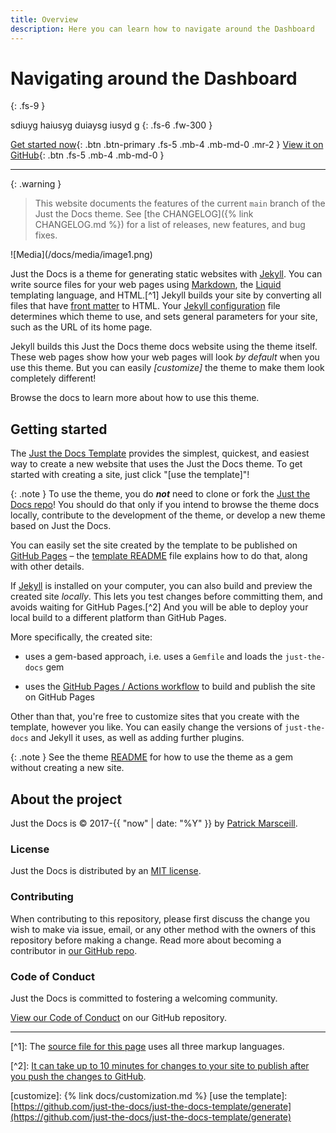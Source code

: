 ```yaml
---
title: Overview
description: Here you can learn how to navigate around the Dashboard
---
```

# Navigating around the Dashboard

{: .fs-9 }

sdiuyg haiusyg duiaysg iusyd g {: .fs-6 .fw-300 }

[Get started now](#getting-started){: .btn .btn-primary .fs-5 .mb-4 .mb-md-0 .mr-2 } [View it on GitHub](https://github.com/just-the-docs/just-the-docs){: .btn .fs-5 .mb-4 .mb-md-0 }

* * *

{: .warning }

> This website documents the features of the current `main` branch of the Just the Docs theme. See \[the CHANGELOG\]({% link CHANGELOG.md %}) for a list of releases, new features, and bug fixes.

!\[Media\](/docs/media/image1.png)

Just the Docs is a theme for generating static websites with [Jekyll](https://jekyllrb.com). You can write source files for your web pages using [Markdown](https://daringfireball.net/projects/markdown/), the [Liquid](https://github.com/Shopify/liquid/wiki) templating language, and HTML.\[^1\] Jekyll builds your site by converting all files that have [front matter](https://jekyllrb.com/docs/front-matter/) to HTML. Your [Jekyll configuration](https://jekyllrb.com/docs/configuration/) file determines which theme to use, and sets general parameters for your site, such as the URL of its home page.

Jekyll builds this Just the Docs theme docs website using the theme itself. These web pages show how your web pages will look _by default_ when you use this theme. But you can easily _\[customize\]_ the theme to make them look completely different!

Browse the docs to learn more about how to use this theme.

## Getting started

The [Just the Docs Template](https://just-the-docs.github.io/just-the-docs-template/) provides the simplest, quickest, and easiest way to create a new website that uses the Just the Docs theme. To get started with creating a site, just click "\[use the template\]"!

{: .note } To use the theme, you do **_not_** need to clone or fork the [Just the Docs repo](https://github.com/just-the-docs/just-the-docs)! You should do that only if you intend to browse the theme docs locally, contribute to the development of the theme, or develop a new theme based on Just the Docs.

You can easily set the site created by the template to be published on [GitHub Pages](https://pages.github.com/) – the [template README](https://github.com/just-the-docs/just-the-docs-template/blob/main/README.md) file explains how to do that, along with other details.

If [Jekyll](https://jekyllrb.com) is installed on your computer, you can also build and preview the created site _locally_. This lets you test changes before committing them, and avoids waiting for GitHub Pages.\[^2\] And you will be able to deploy your local build to a different platform than GitHub Pages.

More specifically, the created site:

*   uses a gem-based approach, i.e. uses a `Gemfile` and loads the `just-the-docs` gem
    
*   uses the [GitHub Pages / Actions workflow](https://github.blog/changelog/2022-07-27-github-pages-custom-github-actions-workflows-beta/) to build and publish the site on GitHub Pages
    

Other than that, you're free to customize sites that you create with the template, however you like. You can easily change the versions of `just-the-docs` and Jekyll it uses, as well as adding further plugins.

{: .note } See the theme [README](https://github.com/just-the-docs/just-the-docs/blob/main/README.md) for how to use the theme as a gem without creating a new site.

## About the project

Just the Docs is © 2017-{{ "now" | date: "%Y" }} by [Patrick Marsceill](https://patrickmarsceill.com).

### License

Just the Docs is distributed by an [MIT license](https://github.com/just-the-docs/just-the-docs/tree/main/LICENSE.txt).

### Contributing

When contributing to this repository, please first discuss the change you wish to make via issue, email, or any other method with the owners of this repository before making a change. Read more about becoming a contributor in [our GitHub repo](https://github.com/just-the-docs/just-the-docs#contributing).

### Code of Conduct

Just the Docs is committed to fostering a welcoming community.

[View our Code of Conduct](https://github.com/just-the-docs/just-the-docs/tree/main/CODE_OF_CONDUCT.md) on our GitHub repository.

* * *

\[^1\]: The [source file for this page](https://github.com/just-the-docs/just-the-docs/blob/main/index.md) uses all three markup languages.

\[^2\]: [It can take up to 10 minutes for changes to your site to publish after you push the changes to GitHub](https://docs.github.com/en/pages/setting-up-a-github-pages-site-with-jekyll/creating-a-github-pages-site-with-jekyll#creating-your-site).

\[customize\]: {% link docs/customization.md %} \[use the template\]: [https://github.com/just-the-docs/just-the-docs-template/generate](https://github.com/just-the-docs/just-the-docs-template/generate)